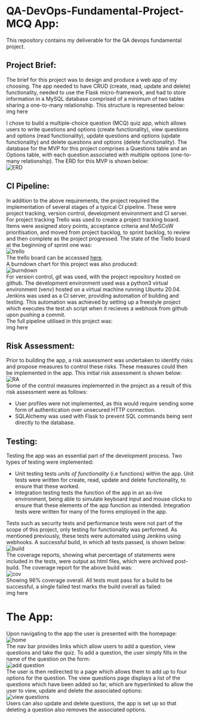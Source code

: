 # QA-DevOps-Fundamental-Project- MCQ App:  
This repository contains my deliverable for the QA devops fundamental project.  

## Project Brief:  
The brief for this project was to design and produce a web app of my choosing. The app needed to have CRUD (create, read, update and delete) functionality, needed to use the Flask micro-framework, and had to store information in a MySQL database comprised of a minimum of two tables sharing a one-to-many relationship. This structure is represented below:  
img here  

I chose to build a multiple-choice question (MCQ) quiz app, which allows users to write questions and options (create functionality), view questions and options (read functionality), update questions and options (update functionality) and delete questions and options (delete functionality). The database for the MVP for this project comprises a Questions table and an Options table, with each question associated with multiple options (one-to-many relationship). The ERD for this MVP is shown below:  
![ERD](https://github.com/agray998/QA-DevOps-Fundamental-Project/blob/main/figures/ProjectMVPERD.png)  

## CI Pipeline:  
In addition to the above requirements, the project required the implementation of several stages of a typical CI pipeline. These were project tracking, version control, development environment and CI server. For project tracking Trello was used to create a project tracking board. Items were assigned story points, acceptance criteria and MoSCoW prioritisation, and moved from project backlog, to sprint backlog, to review and then complete as the project progressed. The state of the Trello board at the beginning of sprint one was:  
![trello](https://github.com/agray998/QA-DevOps-Fundamental-Project/blob/main/figures/trelloboard.png)  
The trello board can be accessed [here](https://trello.com/b/KMCaNgMA/fundamental-project).  
A burndown chart for this project was also produced:  
![burndown](https://github.com/agray998/QA-DevOps-Fundamental-Project/blob/main/figures/burndown.png)  
For version control, git was used, with the project repository hosted on github. The development environment used was a python3 virtual environment (venv) hosted on a virtual machine running Ubuntu 20.04.  
Jenkins was used as a CI server, providing automation of building and testing. This automation was achieved by setting up a freestyle project which executes the test.sh script when it recieves a webhook from github upon pushing a commit.  
The full pipeline utilised in this project was:  
img here  

## Risk Assessment:
Prior to building the app, a risk assessment was undertaken to identify risks and propose measures to control these risks. These measures could then be implemented in the app. This initial risk assessment is shown below:   
![RA](https://github.com/agray998/QA-DevOps-Fundamental-Project/blob/main/figures/project%20RA.png)  
Some of the control measures implemented in the project as a result of this risk assessment were as follows:  
* User profiles were not implemented, as this would require sending some form of authentication over unsecured HTTP connection.  
* SQLAlchemy was used with Flask to prevent SQL commands being sent directly to the database.  

## Testing:  
Testing the app was an essential part of the development process. Two types of testing were implemented:  
* Unit testing tests _units of functionality_ (i.e functions) within the app. Unit tests were written for create, read, update and delete functionality, to ensure that these worked.
* Integration testing tests the function of the app in an as-live environment, being able to simulate keyboard input and mouse clicks to ensure that these elements of the app function as intended. Integration tests were written for many of the forms employed in the app.  

Tests such as security tests and performance tests were not part of the scope of this project, only testing for functionality was performed. As mentioned previously, these tests were automated using Jenkins using webhooks. A successful build, in which all tests passed, is shown below:  
![build](https://github.com/agray998/QA-DevOps-Fundamental-Project/blob/main/figures/tests%20run%2016-05.png)  
The coverage reports, showing what percentage of statements were included in the tests, were output as html files, which were archived post-build. The coverage report for the above build was:  
![cov](https://github.com/agray998/QA-DevOps-Fundamental-Project/blob/main/figures/covreport%2016-05.png)  
Showing 96% coverage overall. All tests must pass for a build to be successful, a single failed test marks the build overall as failed:  
img here  

# The App:  
Upon navigating to the app the user is presented with the homepage:  
![home](https://github.com/agray998/QA-DevOps-Fundamental-Project/blob/main/figures/homepage.png)  
The nav bar provides links which allow users to add a question, view questions and take the quiz. To add a question, the user simply fills in the name of the question on the form:  
![add question](https://github.com/agray998/QA-DevOps-Fundamental-Project/blob/main/figures/addq.png)  
The user is then redirected to a page which allows them to add up to four options for the question. The view questions page displays a list of the questions which have been added so far, which are hyperlinked to allow the user to view, update and delete the associated options:  
![view questions](https://github.com/agray998/QA-DevOps-Fundamental-Project/blob/main/figures/viewqs.png)  
Users can also update and delete questions, the app is set up so that deleting a question also removes the associated options. 
